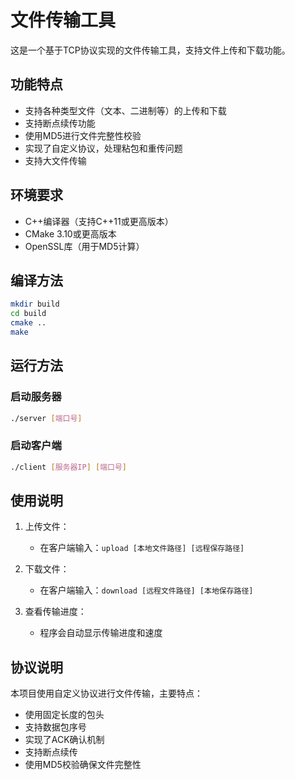 # 文件传输工具

这是一个基于TCP协议实现的文件传输工具，支持文件上传和下载功能。

## 功能特点

- 支持各种类型文件（文本、二进制等）的上传和下载
- 支持断点续传功能
- 使用MD5进行文件完整性校验
- 实现了自定义协议，处理粘包和重传问题
- 支持大文件传输

## 环境要求

- C++编译器（支持C++11或更高版本）
- CMake 3.10或更高版本
- OpenSSL库（用于MD5计算）

## 编译方法

```bash
mkdir build
cd build
cmake ..
make
```

## 运行方法

### 启动服务器
```bash
./server [端口号]
```

### 启动客户端
```bash
./client [服务器IP] [端口号]
```

## 使用说明

1. 上传文件：
   - 在客户端输入：`upload [本地文件路径] [远程保存路径]`

2. 下载文件：
   - 在客户端输入：`download [远程文件路径] [本地保存路径]`

3. 查看传输进度：
   - 程序会自动显示传输进度和速度

## 协议说明

本项目使用自定义协议进行文件传输，主要特点：
- 使用固定长度的包头
- 支持数据包序号
- 实现了ACK确认机制
- 支持断点续传
- 使用MD5校验确保文件完整性 